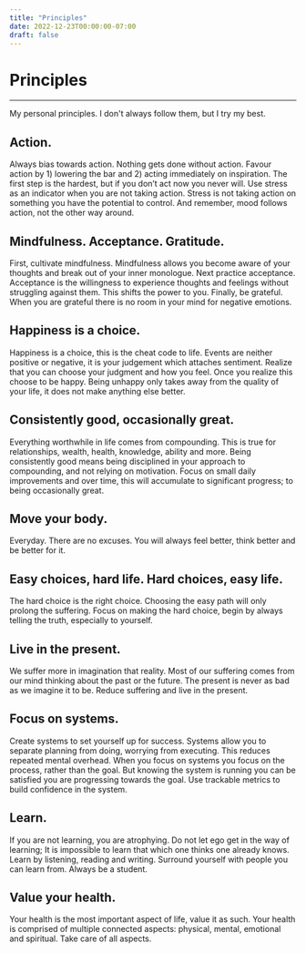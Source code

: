 ```yaml
---
title: "Principles"
date: 2022-12-23T00:00:00-07:00
draft: false
---
```


# Principles

---

My personal principles. I don't always follow them, but I try my best.

## Action.

Always bias towards action. Nothing gets done without action. Favour action by 1) lowering the bar and 2) acting immediately on inspiration. The first step is the hardest, but if you don’t act now you never will. Use stress as an indicator when you are not taking action. Stress is not taking action on something you have the potential to control. And remember, mood follows action, not the other way around.

## Mindfulness. Acceptance. Gratitude.

First, cultivate mindfulness. Mindfulness allows you become aware of your thoughts and break out of your inner monologue. Next practice acceptance. Acceptance is the willingness to experience thoughts and feelings without struggling against them. This shifts the power to you. Finally, be grateful. When you are grateful there is no room in your mind for negative emotions.

## Happiness is a choice.

Happiness is a choice, this is the cheat code to life. Events are neither positive or negative, it is your judgement which attaches sentiment. Realize that you can choose your judgment and how you feel. Once you realize this choose to be happy. Being unhappy only takes away from the quality of your life, it does not make anything else better.

## Consistently good, occasionally great.

Everything worthwhile in life comes from compounding. This is true for relationships, wealth, health, knowledge, ability and more. Being consistently good means being disciplined in your approach to compounding, and not relying on motivation. Focus on small daily improvements and over time, this will accumulate to significant progress; to being occasionally great.

## Move your body.

Everyday. There are no excuses. You will always feel better, think better and be better for it.

## Easy choices, hard life. Hard choices, easy life.

The hard choice is the right choice. Choosing the easy path will only prolong the suffering. Focus on making the hard choice, begin by always telling the truth, especially to yourself.

## Live in the present.

We suffer more in imagination that reality. Most of our suffering comes from our mind thinking about the past or the future. The present is never as bad as we imagine it to be. Reduce suffering and live in the present.

## Focus on systems.

Create systems to set yourself up for success. Systems allow you to separate planning from doing, worrying from executing. This reduces repeated mental overhead. When you focus on systems you focus on the process, rather than the goal. But knowing the system is running you can be satisfied you are progressing towards the goal. Use trackable metrics to build confidence in the system.

## Learn.

If you are not learning, you are atrophying. Do not let ego get in the way of learning; It is impossible to learn that which one thinks one already knows. Learn by listening, reading and writing. Surround yourself with people you can learn from. Always be a student.

## Value your health.

Your health is the most important aspect of life, value it as such. Your health is comprised of multiple connected aspects: physical, mental, emotional and spiritual. Take care of all aspects.
